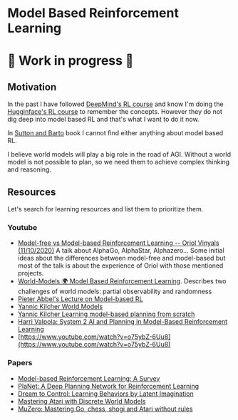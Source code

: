 # Model Based Reinforcement Learning

# 🚧 Work in progress 🚧

## Motivation

In the past I have followed [DeepMind's RL course](https://www.deepmind.com/learning-resources/reinforcement-learning-lecture-series-2018) and know I'm doing the [Hugginface's RL course](https://github.com/huggingface/deep-rl-class) to remember the concepts. However they do not dig deep into model based
RL and that's what I want to do it now.

In [Sutton and Barto](https://web.stanford.edu/class/psych209/Readings/SuttonBartoIPRLBook2ndEd.pdf) book I cannot find either anything about model based RL.

I believe world models will play a big role in the road of AGI. Without a world
model is not possible to plan, so we need them to achieve complex thinking and
reasoning.

## Resources

Let's search for learning resources and list them to prioritize them.

### Youtube

- [Model-free vs Model-based Reinforcement Learning -- Oriol Vinyals (11/10/2020)](https://www.youtube.com/watch?v=_rKzhhDRq_4) A talk about AlphaGo, AlphaStar, Alphazero... Some initial ideas about the differences between model-free and model-based but most of the talk is about the experience of Oriol with those mentioned projects.
- [World-Models 🌍 Model Based Reinforcement Learning](https://www.youtube.com/watch?v=0MjI2NA_s4c). Describes two challenges of world models: partial observability and randomness
- [Pieter Abbel's Lecture on Model-based RL](https://www.youtube.com/watch?v=2o1yrkbpcUk)
- [Yannic Kilcher World Models](https://www.youtube.com/watch?v=dPsXxLyqpfs&t)
- [Yannic Kilcher Learning model-based planning from scratch](https://www.youtube.com/watch?v=56GW1IlWgMg)
- [Harri Valpola: System 2 AI and Planning in Model-Based Reinforcement Learning](https://www.youtube.com/watch?v=HnZDmxYnpg4)
- [https://www.youtube.com/watch?v=o75ybZ-6Uu8](https://www.youtube.com/watch?v=o75ybZ-6Uu8)

### Papers

- [Model-based Reinforcement Learning: A Survey](https://arxiv.org/abs/2006.16712)
- [PlaNet: A Deep Planning Network for Reinforcement Learning](https://ai.googleblog.com/2019/02/introducing-planet-deep-planning.html)
- [Dream to Control: Learning Behaviors by Latent Imagination](https://arxiv.org/abs/1912.01603)
- [Mastering Atari with Discrete World Models](https://arxiv.org/abs/2010.02193)
- [MuZero: Mastering Go, chess, shogi and Atari without rules](https://www.deepmind.com/blog/muzero-mastering-go-chess-shogi-and-atari-without-rules)
